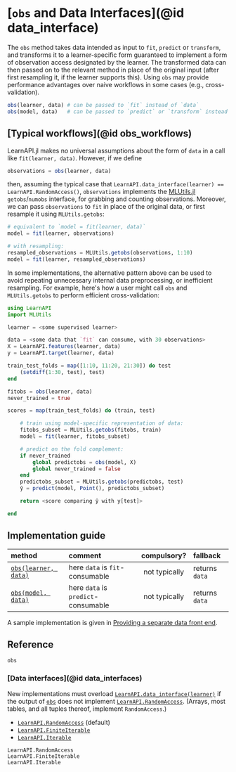 # [`obs` and Data Interfaces](@id data_interface)

The `obs` method takes data intended as input to `fit`, `predict` or `transform`, and
transforms it to a learner-specific form guaranteed to implement a form of observation
access designated by the learner.  The transformed data can then passed on to the relevant
method in place of the original input (after first resampling it, if the learner supports
this). Using `obs` may provide performance advantages over naive workflows in some cases
(e.g., cross-validation).

```julia
obs(learner, data) # can be passed to `fit` instead of `data`
obs(model, data)   # can be passed to `predict` or `transform` instead of `data`
```

## [Typical workflows](@id obs_workflows)

LearnAPI.jl makes no universal assumptions about the form of `data` in a call
like `fit(learner, data)`. However, if we define

```julia
observations = obs(learner, data)
```

then, assuming the typical case that `LearnAPI.data_interface(learner) ==
LearnAPI.RandomAccess()`, `observations` implements the
[MLUtils.jl](https://juliaml.github.io/MLUtils.jl/dev/) `getobs`/`numobs` interface, for
grabbing and counting observations. Moreover, we can pass `observations` to `fit` in place
of the original data, or first resample it using `MLUtils.getobs`:

```julia
# equivalent to `model = fit(learner, data)`
model = fit(learner, observations)

# with resampling:
resampled_observations = MLUtils.getobs(observations, 1:10)
model = fit(learner, resampled_observations)
```

In some implementations, the alternative pattern above can be used to avoid repeating
unnecessary internal data preprocessing, or inefficient resampling.  For example, here's
how a user might call `obs` and `MLUtils.getobs` to perform efficient cross-validation:

```julia
using LearnAPI
import MLUtils

learner = <some supervised learner>

data = <some data that `fit` can consume, with 30 observations>
X = LearnAPI.features(learner, data)
y = LearnAPI.target(learner, data)

train_test_folds = map([1:10, 11:20, 21:30]) do test
    (setdiff(1:30, test), test)
end

fitobs = obs(learner, data)
never_trained = true

scores = map(train_test_folds) do (train, test)

    # train using model-specific representation of data:
    fitobs_subset = MLUtils.getobs(fitobs, train)
    model = fit(learner, fitobs_subset)

    # predict on the fold complement:
    if never_trained
        global predictobs = obs(model, X)
        global never_trained = false
    end
    predictobs_subset = MLUtils.getobs(predictobs, test)
    ŷ = predict(model, Point(), predictobs_subset)

    return <score comparing ŷ with y[test]>

end
```

## Implementation guide

| method                         | comment                             | compulsory?   | fallback       |
|:-------------------------------|:------------------------------------|:-------------:|:---------------|
| [`obs(learner, data)`](@ref) | here `data` is `fit`-consumable     | not typically | returns `data` |
| [`obs(model, data)`](@ref)     | here `data` is `predict`-consumable | not typically | returns `data` |


A sample implementation is given in [Providing a separate data front end](@ref). 


## Reference

```@docs
obs
```

### [Data interfaces](@id data_interfaces)

New implementations must overload [`LearnAPI.data_interface(learner)`](@ref) if the
output of [`obs`](@ref) does not implement [`LearnAPI.RandomAccess`](@ref). (Arrays, most
tables, and all tuples thereof, implement `RandomAccess`.)

- [`LearnAPI.RandomAccess`](@ref) (default)
- [`LearnAPI.FiniteIterable`](@ref)
- [`LearnAPI.Iterable`](@ref)


```@docs
LearnAPI.RandomAccess
LearnAPI.FiniteIterable
LearnAPI.Iterable
```


